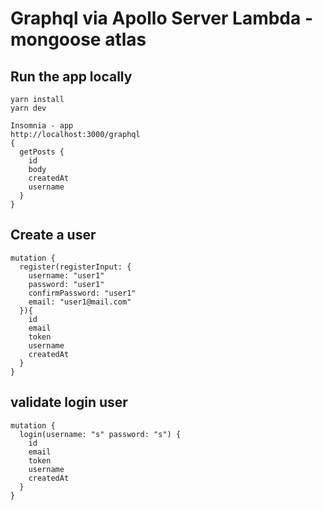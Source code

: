 # Graphql via Apollo Server Lambda - mongoose atlas

## Run the app locally
```
yarn install
yarn dev
```
```
Insomnia - app
http://localhost:3000/graphql
{
  getPosts {
    id
    body
    createdAt
    username
  }
}
```

## Create a user
```
mutation {
  register(registerInput: {
    username: "user1"
    password: "user1"
    confirmPassword: "user1"
    email: "user1@mail.com"
  }){
    id
    email
    token
    username
    createdAt
  }
}
```

## validate login user
```
mutation {
  login(username: "s" password: "s") {
    id
    email
    token
    username
    createdAt
  }
}
```